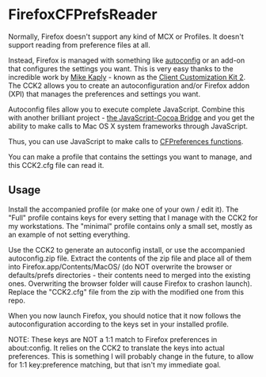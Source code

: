 FirefoxCFPrefsReader
===================

Normally, Firefox doesn't support any kind of MCX or Profiles.  It doesn't support reading from preference files at all.

Instead, Firefox is managed with something like [autoconfig](http://mike.kaply.com/2012/03/16/customizing-firefox-autoconfig-files/) or an add-on that configures the settings you want.  This is very easy thanks to the incredible work by [Mike Kaply](http://mike.kaply.com/) - known as the [Client Customization Kit 2](https://addons.mozilla.org/en-US/firefox/addon/cck2wizard/).  The CCK2 allows you to create an autoconfiguration and/or Firefox addon (XPI) that manages the preferences and settings you want.

Autoconfig files allow you to execute complete JavaScript.  Combine this with another brilliant project - [the JavaScript-Cocoa Bridge](https://code.google.com/p/js-macosx/) and you get the ability to make calls to Mac OS X system frameworks through JavaScript.  

Thus, you can use JavaScript to make calls to [CFPreferences functions](https://developer.apple.com/library/mac/documentation/CoreFoundation/Reference/CFPreferencesUtils/Reference/reference.html).  

You can make a profile that contains the settings you want to manage, and this CCK2.cfg file can read it.

Usage
------

Install the accompanied profile (or make one of your own / edit it).  The "Full" profile contains keys for every setting that I manage with the CCK2 for my workstations.  The "minimal" profile contains only a small set, mostly as an example of not setting everything.

Use the CCK2 to generate an autoconfig install, or use the accompanied autoconfig.zip file.  Extract the contents of the zip file and place all of them into Firefox.app/Contents/MacOS/ (do NOT overwrite the browser or defaults/prefs directories - their contents need to merged into the existing ones.  Overwriting the browser folder will cause Firefox to crashon launch).  Replace the "CCK2.cfg" file from the zip with the modified one from this repo.

When you now launch Firefox, you should notice that it now follows the autoconfiguration according to the keys set in your installed profile.

NOTE: These keys are NOT a 1:1 match to Firefox preferences in about:config.  It relies on the CCK2 to translate the keys into actual preferences.  This is something I will probably change in the future, to allow for 1:1 key:preference matching, but that isn't my immediate goal.
